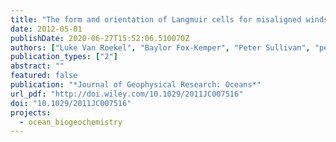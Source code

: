 ```yaml
---
title: "The form and orientation of Langmuir cells for misaligned winds and waves"
date: 2012-05-01
publishDate: 2020-06-27T15:52:06.510070Z
authors: ["Luke Van Roekel", "Baylor Fox-Kemper", "Peter Sullivan", "peter_hamlington", "Sean Haney"]
publication_types: ["2"]
abstract: ""
featured: false
publication: "*Journal of Geophysical Research: Oceans*"
url_pdf: "http://doi.wiley.com/10.1029/2011JC007516"
doi: "10.1029/2011JC007516"
projects:
  - ocean_biogeochemistry
---
```


